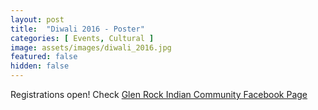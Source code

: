 ```yaml
---
layout: post
title:  "Diwali 2016 - Poster"
categories: [ Events, Cultural ]
image: assets/images/diwali_2016.jpg
featured: false
hidden: false
---
```


Registrations open! Check [Glen Rock Indian Community Facebook Page](https://www.facebook.com/groups/1691802091044861/)